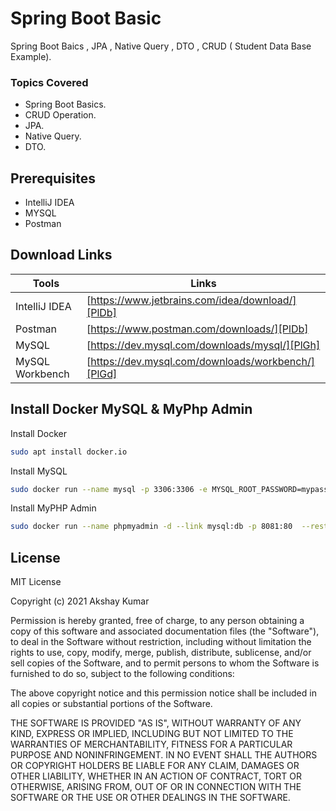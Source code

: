 # Spring Boot Basic
 Spring Boot Baics , JPA , Native Query , DTO , CRUD ( Student Data Base Example).

### Topics Covered
- Spring Boot Basics.
- CRUD Operation.
- JPA.
- Native Query.
- DTO.

## Prerequisites
- IntelliJ IDEA
- MYSQL
- Postman

## Download Links

| Tools | Links |
| ------ | ------ |
| IntelliJ IDEA | [https://www.jetbrains.com/idea/download/][PlDb] |
| Postman | [https://www.postman.com/downloads/][PlDb] |
| MySQL | [https://dev.mysql.com/downloads/mysql/][PlGh] |
| MySQL Workbench | [https://dev.mysql.com/downloads/workbench/][PlGd] |

## Install Docker MySQL & MyPhp Admin

Install Docker
```sh
sudo apt install docker.io
```
Install MySQL
```sh
sudo docker run --name mysql -p 3306:3306 -e MYSQL_ROOT_PASSWORD=mypass123 -d --restart always mysql
```
Install MyPHP Admin
```sh
sudo docker run --name phpmyadmin -d --link mysql:db -p 8081:80  --restart always phpmyadmin/phpmyadmin
```

## License
MIT License

Copyright (c) 2021 Akshay Kumar

Permission is hereby granted, free of charge, to any person obtaining a copy
of this software and associated documentation files (the "Software"), to deal
in the Software without restriction, including without limitation the rights
to use, copy, modify, merge, publish, distribute, sublicense, and/or sell
copies of the Software, and to permit persons to whom the Software is
furnished to do so, subject to the following conditions:

The above copyright notice and this permission notice shall be included in all
copies or substantial portions of the Software.

THE SOFTWARE IS PROVIDED "AS IS", WITHOUT WARRANTY OF ANY KIND, EXPRESS OR
IMPLIED, INCLUDING BUT NOT LIMITED TO THE WARRANTIES OF MERCHANTABILITY,
FITNESS FOR A PARTICULAR PURPOSE AND NONINFRINGEMENT. IN NO EVENT SHALL THE
AUTHORS OR COPYRIGHT HOLDERS BE LIABLE FOR ANY CLAIM, DAMAGES OR OTHER
LIABILITY, WHETHER IN AN ACTION OF CONTRACT, TORT OR OTHERWISE, ARISING FROM,
OUT OF OR IN CONNECTION WITH THE SOFTWARE OR THE USE OR OTHER DEALINGS IN THE
SOFTWARE.
